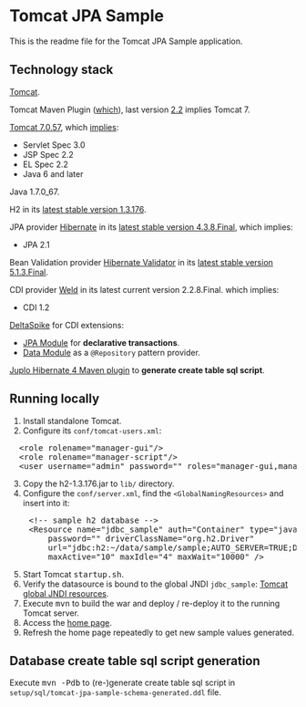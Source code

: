 # Tomcat JPA Sample

This is the readme file for the Tomcat JPA Sample application.

## Technology stack

[Tomcat](http://tomcat.apache.org/).

Tomcat Maven Plugin ([which](http://tomcat.apache.org/maven-plugin.html)), last version [2.2](http://tomcat.apache.org/maven-plugin-2.2/) implies Tomcat 7.

[Tomcat 7.0.57](http://tomcat.apache.org/download-70.cgi), which [implies](http://tomcat.apache.org/whichversion.html):
- Servlet Spec 3.0
- JSP Spec 2.2
- EL Spec 2.2
- Java 6 and later

Java 1.7.0_67.

H2 in its [latest stable version 1.3.176](http://www.h2database.com/html/download.html).

JPA provider [Hibernate](http://hibernate.org/orm/) in its [latest stable version 4.3.8.Final](http://hibernate.org/orm/downloads/),
which implies:
- JPA 2.1

Bean Validation provider [Hibernate Validator](http://hibernate.org/validator/)
in its [latest stable version 5.1.3.Final](http://hibernate.org/validator/downloads/).

CDI provider [Weld](http://weld.cdi-spec.org/) in its latest current version 2.2.8.Final.
which implies:
- CDI 1.2

[DeltaSpike](https://deltaspike.apache.org/) for CDI extensions:

- [JPA Module](https://deltaspike.apache.org/documentation/jpa.html) for <strong>declarative transactions</strong>.
- [Data Module](https://deltaspike.apache.org/documentation/data.html) as a <code>@Repository</code> pattern provider.

[Juplo Hibernate 4 Maven plugin](http://juplo.de/hibernate4-maven-plugin/) to <strong>generate create table sql script</strong>.

## Running locally

1. Install standalone Tomcat.
2. Configure its <code>conf/tomcat-users.xml</code>:
<pre>
  &lt;role rolename="manager-gui"/>
  &lt;role rolename="manager-script"/>
  &lt;user username="admin" password="" roles="manager-gui,manager-script"/>
</pre>
3. Copy the h2-1.3.176.jar to <code>lib/</code> directory.
4. Configure the <code>conf/server.xml</code>, find the <code>&lt;GlobalNamingResources></code> and insert into it:
<pre>
    &lt;!-- sample h2 database -->
    &lt;Resource name="jdbc_sample" auth="Container" type="javax.sql.DataSource" username="sa"
        password="" driverClassName="org.h2.Driver" 
        url="jdbc:h2:~/data/sample/sample;AUTO_SERVER=TRUE;DB_CLOSE_ON_EXIT=FALSE;MVCC=TRUE"
        maxActive="10" maxIdle="4" maxWait="10000" />
</pre>
5. Start Tomcat <kbd>startup.sh</kbd>.
6. Verify the datasource is bound to the global JNDI <code>jdbc_sample</code>: [Tomcat global JNDI resources](http://localhost:8080/manager/text/resources).
7. Execute <kbd>mvn</kbd> to build the war and deploy / re-deploy it to the running Tomcat server.
8. Access the [home page](http://localhost:8080/tomcat-jpa-sample/).
9. Refresh the home page repeatedly to get new sample values generated.

## Database create table sql script generation

Execute <kbd>mvn -Pdb</kbd> to (re-)generate create table sql script in <code>setup/sql/tomcat-jpa-sample-schema-generated.ddl</code> file.

